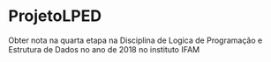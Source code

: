 # ProjetoLPED
Obter nota na quarta etapa na Disciplina de Logica de Programação e Estrutura de Dados no ano de 2018 no instituto IFAM
